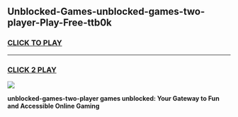 
## Unblocked-Games-unblocked-games-two-player-Play-Free-ttb0k
<h3>
<a href="https://premium76.site?title=unblocked-games-two-player&ref=21A">CLICK TO PLAY</a></h3>
<hr>

<h3>
<a href="https://premium76.site?title=unblocked-games-two-player&ref=21A">CLICK 2 PLAY</a>
  
</h3>

<a href="https://premium76.site?title=unblocked-games-two-player&ref=21A"><img src="https://clearcache.store/games.png"></a>


**unblocked-games-two-player games unblocked: Your Gateway to Fun and Accessible Online Gaming**
